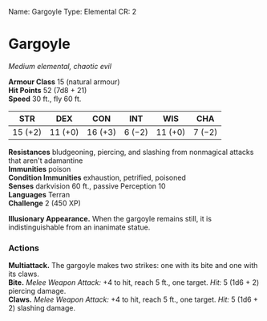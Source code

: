 Name: Gargoyle
Type: Elemental
CR: 2

# Gargoyle 
_Medium elemental, chaotic evil_

**Armour Class** 15 (natural armour)    
**Hit Points** 52 (7d8 + 21)    
**Speed** 30 ft., fly 60 ft. 

| STR     | DEX     | CON     | INT     | WIS     | CHA     |
|---------|---------|---------|---------|---------|---------|
| 15 (+2) | 11 (+0) | 16 (+3) | 6 (−2) | 11 (+0) | 7 (−2) |

**Resistances** bludgeoning, piercing, and slashing from nonmagical attacks that aren't adamantine    
**Immunities** poison    
**Condition Immunities** exhaustion, petrified, poisoned    
**Senses** darkvision 60 ft., passive Perception 10    
**Languages** Terran    
**Challenge** 2 (450 XP) 

**Illusionary Appearance.** When the gargoyle remains still, it is indistinguishable from an inanimate statue. 

### Actions 
**Multiattack.** The gargoyle makes two strikes: one with its bite and one with its claws.    
**Bite.** _Melee Weapon Attack:_ +4 to hit, reach 5 ft., one target. _Hit:_ 5 (1d6 + 2) piercing damage.    
**Claws.** _Melee Weapon Attack:_ +4 to hit, reach 5 ft., one target. _Hit:_ 5 (1d6 + 2) slashing damage.